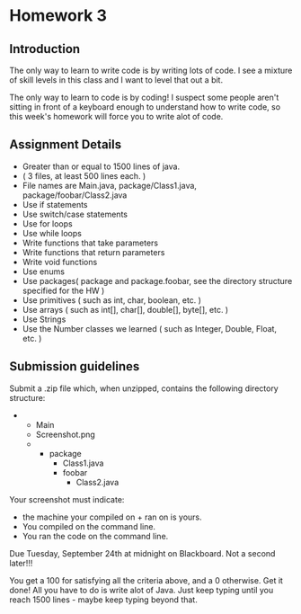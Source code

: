 # Homework 3

## Introduction

The only way to learn to write code is by writing lots of code. I see a mixture of skill levels in this class and I want to level that out a bit.

The only way to learn to code is by coding! I suspect some people aren't sitting in front of a keyboard enough to understand how to write code, so this week's homework will force you to write alot of code. 

## Assignment Details

* Greater than or equal to 1500 lines of java. 
* ( 3 files, at least 500 lines each. ) 
* File names are Main.java, package/Class1.java, package/foobar/Class2.java
* Use if statements
* Use switch/case statements
* Use for loops
* Use while loops
* Write functions that take parameters
* Write functions that return parameters
* Write void functions
* Use enums
* Use packages( package and package.foobar, see the directory structure specified for the HW )
* Use primitives ( such as int, char, boolean, etc. )
* Use arrays ( such as int[], char[], double[], byte[], etc. )
* Use Strings
* Use the Number classes we learned ( such as Integer, Double, Float, etc. )

## Submission guidelines
Submit a .zip file which, when unzipped, contains the following directory structure:
 - - Main
   - Screenshot.png
   - - package
         - Class1.java
         - foobar
             - Class2.java

Your screenshot must indicate:
* the machine your compiled on + ran on is yours.
* You compiled on the command line.
* You ran the code on the command line.

Due Tuesday, September 24th at midnight on Blackboard. Not a second later!!!

You get a 100 for satisfying all the criteria above, and a 0 otherwise. Get it done! All you have to do is write alot of Java. Just keep typing until you reach 1500 lines - maybe keep typing beyond that. 

